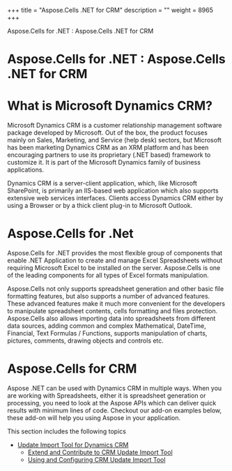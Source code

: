 +++
title = "Aspose.Cells .NET for CRM" 
description = "" 
weight = 8965 
+++

Aspose.Cells for .NET : Aspose.Cells .NET for CRM  

# Aspose.Cells for .NET : Aspose.Cells .NET for CRM


# What is Microsoft Dynamics CRM?

Microsoft Dynamics CRM is a customer relationship management software package developed by Microsoft. Out of the box, the product focuses mainly on Sales, Marketing, and Service (help desk) sectors, but Microsoft has been marketing Dynamics CRM as an XRM platform and has been encouraging partners to use its proprietary (.NET based) framework to customize it. It is part of the Microsoft Dynamics family of business applications.

Dynamics CRM is a server-client application, which, like Microsoft SharePoint, is primarily an IIS-based web application which also supports extensive web services interfaces. Clients access Dynamics CRM either by using a Browser or by a thick client plug-in to Microsoft Outlook.

# Aspose.Cells for .Net

Aspose.Cells for .NET provides the most flexible group of components that enable .NET Application to create and manage Excel Spreadsheets without requiring Microsoft Excel to be installed on the server. Aspose.Cells is one of the leading components for all types of Excel formats manipulation.

Aspose.Cells not only supports spreadsheet generation and other basic file formatting features, but also supports a number of advanced features. These advanced features make it much more convenient for the developers to manipulate spreadsheet contents, cells formatting and files protection. Aspose.Cells also allows importing data into spreadsheets from different data sources, adding common and complex Mathematical, DateTime, Financial, Text Formulas / Functions, supports manipulation of charts, pictures, comments, drawing objects and controls etc.

# Aspose.Cells for CRM

Aspose .NET can be used with Dynamics CRM in multiple ways. When you are working with Spreadsheets, either it is spreadsheet generation or processing, you need to look at the Aspose APIs which can deliver quick results with minimum lines of code. Checkout our add-on examples below, these add-on will help you using Aspose in your application.

This section includes the following topics

*   [Update Import Tool for Dynamics CRM](http://localhost:1313/cellsnet/plugins/asposecellsnetforcrm/updateimporttoolfordynamicscrm/)
    *   [Extend and Contribute to CRM Update Import Tool](http://localhost:1313/cellsnet/plugins/asposecellsnetforcrm/updateimporttoolfordynamicscrm/extend+and+contribute+to+crm+update+import+tool)
    *   [Using and Configuring CRM Update Import Tool](http://localhost:1313/cellsnet/plugins/asposecellsnetforcrm/updateimporttoolfordynamicscrm/using+and+configuring+crm+update+import+tool)

